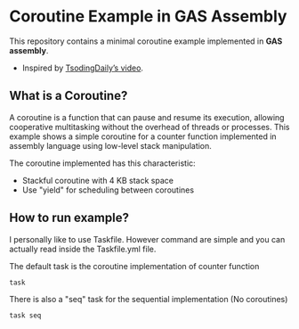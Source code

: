 # Coroutine Example in GAS Assembly

This repository contains a minimal coroutine example implemented in **GAS assembly**.
- Inspired by [TsodingDaily’s video](https://www.youtube.com/watch?v=sYSP_elDdZw&ab_channel=TsodingDaily).

## What is a Coroutine?

A coroutine is a function that can pause and resume its execution, 
allowing cooperative multitasking without the overhead of threads or processes. 
This example shows a simple coroutine for a counter function
implemented in assembly language using low-level stack manipulation.


The coroutine implemented has this characteristic:
- Stackful coroutine with 4 KB stack space
- Use "yield" for scheduling between coroutines

## How to run example?
I personally like to use Taskfile. However command are simple
and you can actually read inside the Taskfile.yml file.

The default task is the coroutine implementation of counter function
```bash
task 
```

There is also a "seq" task for the sequential implementation (No coroutines)
```bash
task seq 
```
